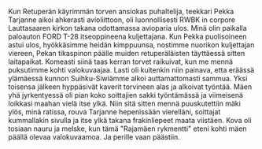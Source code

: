 
Kun Retuperän käyrimmän torven ansiokas puhaltelija, teekkari Pekka Tarjanne aikoi ahkerasti 
avioliittoon, oli luonnollisesti RWBK in corpore Lauttasaaren kirkon takana odottamassa avioparia 
ulos. Minä olin paikalla paloauton FORD T-28 itseoppineena kuljettajana. Kun Pekka puolisoineen 
astui ulos, hyökkäsimme heidän kimppuunsa, nostimme nuorikon kuljettajan viereen, Pekan tikaspinon 
päälle muiden retuperäläisten täyttäessä sitten laitapaikat. Komeasti siinä taas kerran torvet raikuivat, 
kun me mennä puksutimme kohti valokuvaajaa. Lasti oli kuitenkin niin painava, etta eräässä ylämäessä 
kunnon Suihku-Siwiämme alkoi auttamattomasti sammua. Yksi toisensa jälkeen hyppäsivät kaverit 
torvineen alas ja alkoivat työntää. Mäen yhä jyrkentyessä oli pian koko soittajien sakki työntämässä ja 
viimeisenä loikkasi maahan vielä itse ylkä. Niin sitä sitten mennä puuskutettiin mäki ylös, minä ratissa, 
rouva Tarjanne hepenissään vierelläni, soittajat kummallakin sivulla ja itse ylkä takana frakinliepeet 
maata viistäen. Kova oli tosiaan nauru ja melske, kun tämä "Rajamäen rykmentti" eteni kohti mäen 
päällä olevaa valokuvaamoa. Ja perille vaan päästiin.